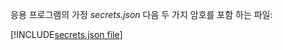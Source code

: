 응용 프로그램의 가정 *secrets.json* 다음 두 가지 암호를 포함 하는 파일:

[!INCLUDE[secrets.json file](secrets-json-file.md)]